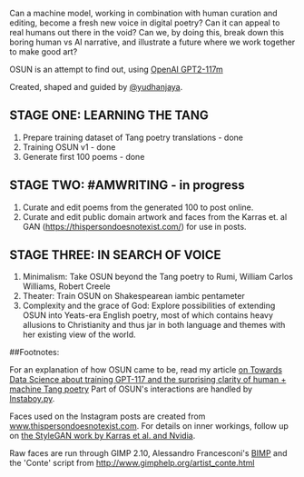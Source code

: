 Can a machine model, working in combination with human curation and editing, become a fresh new voice in digital poetry? Can it can appeal to real humans out there in the void? Can we, by doing this, break down this boring human vs AI narrative, and illustrate a future where we work together to make good art? 

OSUN is an attempt to find out, using [OpenAI GPT2-117m](https://github.com/openai/gpt-2/) 


Created, shaped and guided by [@yudhanjaya](twitter.com/yudhanjaya). 


## STAGE ONE: LEARNING THE TANG
1. Prepare training dataset of Tang poetry translations - done
2. Training OSUN v1 - done
3. Generate first 100 poems - done

## STAGE TWO: #AMWRITING - in progress

1. Curate and edit poems from the generated 100 to post online.
2. Curate and edit public domain artwork and faces from the Karras et. al GAN (https://thispersondoesnotexist.com/) for use in posts.

## STAGE THREE:  IN SEARCH OF VOICE

1. Minimalism: Take OSUN beyond the Tang poetry to Rumi, William Carlos Williams, Robert Creele
2. Theater: Train OSUN on Shakespearean iambic pentameter 
3. Complexity and the grace of God: Explore possibilities of extending OSUN into Yeats-era English poetry, most of which contains heavy allusions to Christianity and thus jar in both language and themes with her existing view of the world. 

##Footnotes:

For an explanation of how OSUN came to be, read my article [on Towards Data Science about training GPT-117 and the surprising clarity of human + machine Tang poetry](https://towardsdatascience.com/the-poetry-machine-2764ec8b340b)
Part of OSUN's interactions are handled by [Instaboy.py](https://github.com/instabot-py/instabot.py). 

Faces used on the Instagram posts are created from www.thispersondoesnotexist.com. For details on inner workings, follow up on [the StyleGAN work by Karras et al. and Nvidia](https://www.lyrn.ai/2018/12/26/a-style-based-generator-architecture-for-generative-adversarial-networks). 

Raw faces are run through GIMP 2.10, Alessandro Francesconi's [BIMP](https://alessandrofrancesconi.it/projects/bimp/) and the 'Conte' script from http://www.gimphelp.org/artist_conte.html
